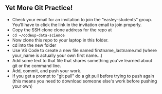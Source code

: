 ## Yet More Git Practice!
- Check your email for an invitation to join the "easley-students" group. You'll have to click the link in the invitation email to join properly.
- Copy the SSH clone clone address for the repo at 
- `cd ~/codeup-data-science` 
- Now clone this repo to your laptop in this folder.
- cd into the new folder
- Use VS Code to create a new file named firstname_lastname.md (where your_name is actually your own first name...)
- Add some text to that file that shares something you've learned about git or the command line.
- Add, commit, and push your work.
- If you get a prompt to "git pull" do a git pull before trying to push again (this means you need to download someone else's work before pushing your own)
